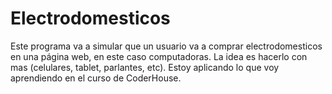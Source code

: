 # Electrodomesticos

Este programa va a simular que un usuario va a comprar electrodomesticos en una página web, en este caso computadoras. La idea es hacerlo con mas (celulares, tablet, parlantes, etc). 
Estoy aplicando lo que voy aprendiendo en el curso de CoderHouse.
